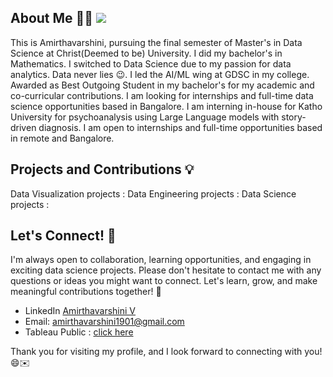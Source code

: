 ## About Me 👩‍💻 ![](https://hit.yhype.me/github/profile?user_id=111048984)

This is Amirthavarshini, pursuing the final semester of Master's in Data Science at Christ(Deemed to be) University. I did my bachelor's in Mathematics. I switched to Data Science due to my passion for data analytics. Data never lies 😉. I led the AI/ML wing at GDSC in my college. Awarded as Best Outgoing Student in my bachelor's for my academic and co-curricular contributions. I am looking for internships and full-time data science opportunities based in Bangalore. I am interning in-house for Katho University for psychoanalysis using Large Language models with story-driven diagnosis. I am open to internships and full-time opportunities based in remote and Bangalore.

## Projects and Contributions 💡

Data Visualization projects : 
Data Engineering projects :
Data Science projects :


## Let's Connect! 🤝
I'm always open to collaboration, learning opportunities, and engaging in exciting data science projects. Please don't hesitate to contact me with any questions or ideas you might want to connect. Let's learn, grow, and make meaningful contributions together! 🌟

- LinkedIn [Amirthavarshini V](https://www.linkedin.com/in/amirthavarshini-vijayaraghavan/)
- Email: amirthavarshini1901@gmail.com
- Tableau Public : [click here](https://public.tableau.com/app/profile/amirthavarshini3434)

Thank you for visiting my profile, and I look forward to connecting with you! 😄✉️

